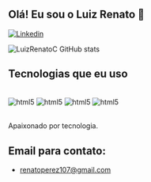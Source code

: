 ## Olá! Eu sou o Luiz Renato 👋

[![Linkedin](https://img.shields.io/badge/LinkedIn-0077B5?style=for-the-badge&logo=linkedin&logoColor=white)](https://www.linkedin.com/in/luiz-renato-castro-perez/)

![LuizRenatoC GitHub stats](https://github-readme-stats.vercel.app/api?username=LuizRenatoC&show_icons=true&theme=onedark)

## Tecnologias que eu uso

<div style="display: inline_block"><br/>
   <img align="center" alt="html5" src="https://img.shields.io/badge/Java-ED8B00?style=for-the-badge&logo=openjdk&logoColor=white"/>
   <img align="center" alt="html5" src="https://img.shields.io/badge/Spring-6DB33F?style=for-the-badge&logo=spring&logoColor=white"/>
   <img align="center" alt="html5" src="https://img.shields.io/badge/MySQL-00000F?style=for-the-badge&logo=mysql&logoColor=white"/>
   <img align="center" alt="html5" src="https://img.shields.io/badge/MongoDB-4EA94B?style=for-the-badge&logo=mongodb&logoColor=white"/>
<div><br/>  

Apaixonado por tecnologia.
  
## Email para contato:  
- renatoperez107@gmail.com
